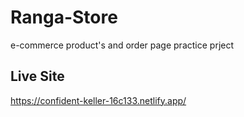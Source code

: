 # Ranga-Store
e-commerce product's and order page practice prject
## Live Site
https://confident-keller-16c133.netlify.app/

